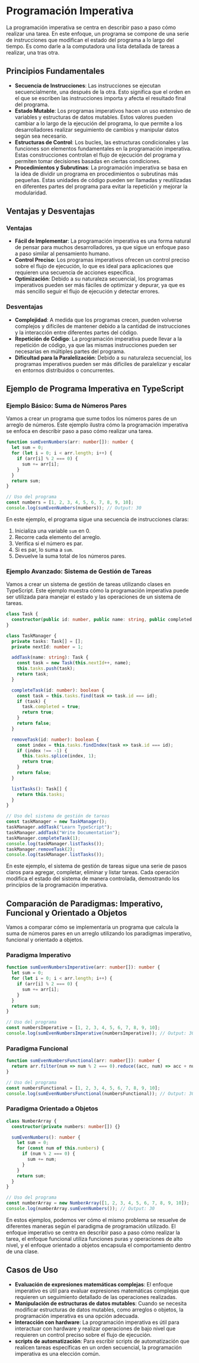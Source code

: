 # Programación Imperativa

La programación imperativa se centra en describir paso a paso cómo realizar una tarea. En este enfoque, un programa se compone de una serie de instrucciones que modifican el estado del programa a lo largo del tiempo. Es como darle a la computadora una lista detallada de tareas a realizar, una tras otra.

## Principios Fundamentales

- **Secuencia de Instrucciones**: Las instrucciones se ejecutan secuencialmente, una después de la otra. Esto significa que el orden en el que se escriben las instrucciones importa y afecta el resultado final del programa.
- **Estado Mutable**: Los programas imperativos hacen un uso extensivo de variables y estructuras de datos mutables. Estos valores pueden cambiar a lo largo de la ejecución del programa, lo que permite a los desarrolladores realizar seguimiento de cambios y manipular datos según sea necesario.
- **Estructuras de Control**: Los bucles, las estructuras condicionales y las funciones son elementos fundamentales en la programación imperativa. Estas construcciones controlan el flujo de ejecución del programa y permiten tomar decisiones basadas en ciertas condiciones.
- **Procedimientos y Subrutinas**: La programación imperativa se basa en la idea de dividir un programa en procedimientos o subrutinas más pequeñas. Estas unidades de código pueden ser llamadas y reutilizadas en diferentes partes del programa para evitar la repetición y mejorar la modularidad.

## Ventajas y Desventajas

### Ventajas

- **Fácil de Implementar**: La programación imperativa es una forma natural de pensar para muchos desarrolladores, ya que sigue un enfoque paso a paso similar al pensamiento humano.
- **Control Preciso**: Los programas imperativos ofrecen un control preciso sobre el flujo
de ejecución, lo que es ideal para aplicaciones que requieren una secuencia de acciones específica.
- **Optimización**: Debido a su naturaleza secuencial, los programas imperativos pueden ser más fáciles de optimizar y depurar, ya que es más sencillo seguir el flujo de ejecución y detectar errores.

### Desventajas

- **Complejidad**: A medida que los programas crecen, pueden volverse complejos y difíciles de mantener debido a la cantidad de instrucciones y la interacción entre diferentes partes del código.
- **Repetición de Código**: La programación imperativa puede llevar a la repetición de código, ya que las mismas instrucciones pueden ser necesarias en múltiples partes del programa.
- **Dificultad para la Paralelización**: Debido a su naturaleza secuencial, los programas imperativos pueden ser más difíciles de paralelizar y escalar en entornos distribuidos o concurrentes.

## Ejemplo de Programa Imperativa en TypeScript

### Ejemplo Básico: Suma de Números Pares

Vamos a crear un programa que sume todos los números pares de un arreglo de números. Este ejemplo ilustra cómo la programación imperativa se enfoca en describir paso a paso cómo realizar una tarea.

```typescript
function sumEvenNumbers(arr: number[]): number {
  let sum = 0;
  for (let i = 0; i < arr.length; i++) {
    if (arr[i] % 2 === 0) {
      sum += arr[i];
    }
  }
  return sum;
}

// Uso del programa
const numbers = [1, 2, 3, 4, 5, 6, 7, 8, 9, 10];
console.log(sumEvenNumbers(numbers)); // Output: 30
```

En este ejemplo, el programa sigue una secuencia de instrucciones claras:

1. Inicializa una variable `sum` en 0.
2. Recorre cada elemento del arreglo.
3. Verifica si el número es par.
4. Si es par, lo suma a `sum`.
5. Devuelve la suma total de los números pares.

### Ejemplo Avanzado: Sistema de Gestión de Tareas

Vamos a crear un sistema de gestión de tareas utilizando clases en TypeScript. Este ejemplo muestra cómo la programación imperativa puede ser utilizada para manejar el estado y las operaciones de un sistema de tareas.

```typescript
class Task {
  constructor(public id: number, public name: string, public completed: boolean = false) {}
}

class TaskManager {
  private tasks: Task[] = [];
  private nextId: number = 1;

  addTask(name: string): Task {
    const task = new Task(this.nextId++, name);
    this.tasks.push(task);
    return task;
  }

  completeTask(id: number): boolean {
    const task = this.tasks.find(task => task.id === id);
    if (task) {
      task.completed = true;
      return true;
    }
    return false;
  }

  removeTask(id: number): boolean {
    const index = this.tasks.findIndex(task => task.id === id);
    if (index !== -1) {
      this.tasks.splice(index, 1);
      return true;
    }
    return false;
  }

  listTasks(): Task[] {
    return this.tasks;
  }
}

// Uso del sistema de gestión de tareas
const taskManager = new TaskManager();
taskManager.addTask("Learn TypeScript");
taskManager.addTask("Write Documentation");
taskManager.completeTask(1);
console.log(taskManager.listTasks());
taskManager.removeTask(2);
console.log(taskManager.listTasks());
```

En este ejemplo, el sistema de gestión de tareas sigue una serie de pasos claros para agregar, completar, eliminar y listar tareas. Cada operación modifica el estado del sistema de manera controlada, demostrando los principios de la programación imperativa.

## Comparación de Paradigmas: Imperativo, Funcional y Orientado a Objetos

Vamos a comparar cómo se implementaría un programa que calcula la suma de números pares en un arreglo utilizando los paradigmas imperativo, funcional y orientado a objetos.

### Paradigma Imperativo

```typescript
function sumEvenNumbersImperative(arr: number[]): number {
  let sum = 0;
  for (let i = 0; i < arr.length; i++) {
    if (arr[i] % 2 === 0) {
      sum += arr[i];
    }
  }
  return sum;
}

// Uso del programa
const numbersImperative = [1, 2, 3, 4, 5, 6, 7, 8, 9, 10];
console.log(sumEvenNumbersImperative(numbersImperative)); // Output: 30
```

### Paradigma Funcional

```typescript
function sumEvenNumbersFunctional(arr: number[]): number {
  return arr.filter(num => num % 2 === 0).reduce((acc, num) => acc + num, 0);
}

// Uso del programa
const numbersFunctional = [1, 2, 3, 4, 5, 6, 7, 8, 9, 10];
console.log(sumEvenNumbersFunctional(numbersFunctional)); // Output: 30
```

### Paradigma Orientado a Objetos

```typescript
class NumberArray {
  constructor(private numbers: number[]) {}

  sumEvenNumbers(): number {
    let sum = 0;
    for (const num of this.numbers) {
      if (num % 2 === 0) {
        sum += num;
      }
    }
    return sum;
  }
}

// Uso del programa
const numberArray = new NumberArray([1, 2, 3, 4, 5, 6, 7, 8, 9, 10]);
console.log(numberArray.sumEvenNumbers()); // Output: 30
```

En estos ejemplos, podemos ver cómo el mismo problema se resuelve de diferentes maneras según el paradigma de programación utilizado. El enfoque imperativo se centra en describir paso a paso cómo realizar la tarea, el enfoque funcional utiliza funciones puras y operaciones de alto nivel, y el enfoque orientado a objetos encapsula el comportamiento dentro de una clase.

## Casos de Uso

- **Evaluación de expresiones matemáticas complejas**: El enfoque imperativo es útil para evaluar expresiones matemáticas complejas que requieren un seguimiento detallado de las operaciones realizadas.
- **Manipulación de estructuras de datos mutables**: Cuando se necesita modificar estructuras de datos mutables, como arreglos o objetos, la programación imperativa es una opción adecuada.
- **Interacción con hardware**: La programación imperativa es útil para interactuar con hardware y realizar operaciones de bajo nivel que requieren un control preciso sobre el flujo de ejecución.
- **scripts de automatización**: Para escribir scripts de automatización que realicen tareas específicas en un orden secuencial, la programación imperativa es una elección común.
